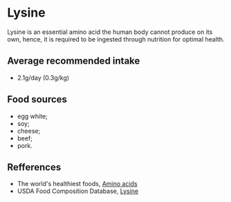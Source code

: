 # Lysine

Lysine is an essential amino acid the human body cannot produce on its own, hence, it is required to be ingested through nutrition for optimal health.

## Average recommended intake
- 2.1g/day (0.3g/kg)

## Food sources
- egg white;
- soy;
- cheese;
- beef;
- pork.

## Refferences
- The world's healthiest foods, [Amino acids](http://www.whfoods.com/genpage.php?tname=nutrient&dbid=129)
- USDA Food Composition Database, [Lysine](https://ndb.nal.usda.gov/ndb/nutrients/report/nutrientsfrm?max=25&offset=0&totCount=0&nutrient1=505&nutrient2=&nutrient3=&subset=0&sort=c&measureby=g)